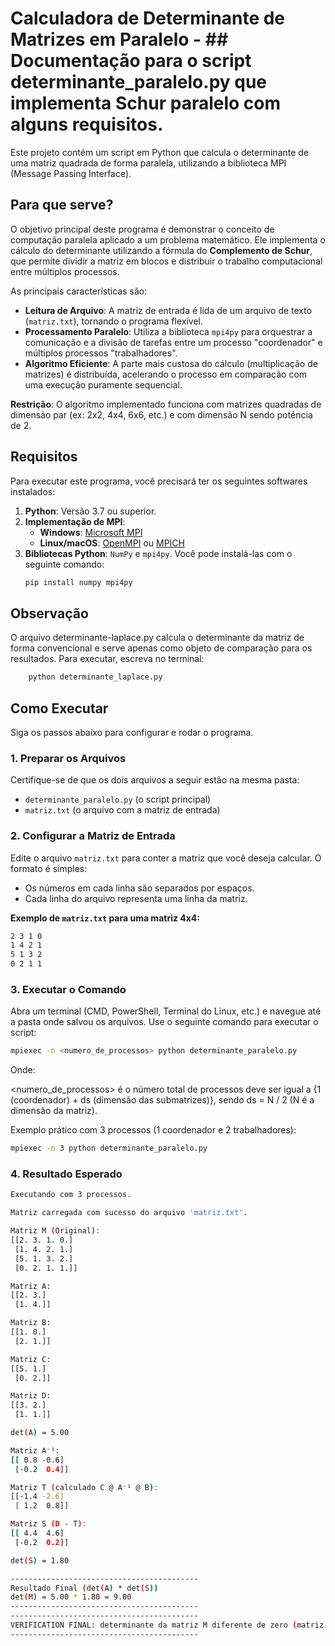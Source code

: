 # Calculadora de Determinante de Matrizes em Paralelo - ## Documentação para o script determinante_paralelo.py que implementa Schur paralelo com alguns requisitos.

Este projeto contém um script em Python que calcula o determinante de uma matriz quadrada de forma paralela, utilizando a biblioteca MPI (Message Passing Interface).

## Para que serve?

O objetivo principal deste programa é demonstrar o conceito de computação paralela aplicado a um problema matemático. Ele implementa o cálculo do determinante utilizando a fórmula do **Complemento de Schur**, que permite dividir a matriz em blocos e distribuir o trabalho computacional entre múltiplos processos.

As principais características são:
- **Leitura de Arquivo**: A matriz de entrada é lida de um arquivo de texto (`matriz.txt`), tornando o programa flexível.
- **Processamento Paralelo**: Utiliza a biblioteca `mpi4py` para orquestrar a comunicação e a divisão de tarefas entre um processo "coordenador" e múltiplos processos "trabalhadores".
- **Algoritmo Eficiente**: A parte mais custosa do cálculo (multiplicação de matrizes) é distribuída, acelerando o processo em comparação com uma execução puramente sequencial.

**Restrição**: O algoritmo implementado funciona com matrizes quadradas de dimensão par (ex: 2x2, 4x4, 6x6, etc.) e com dimensão N sendo potência de 2.

## Requisitos

Para executar este programa, você precisará ter os seguintes softwares instalados:

1.  **Python**: Versão 3.7 ou superior.
2.  **Implementação de MPI**:
    - **Windows**: [Microsoft MPI](https://learn.microsoft.com/en-us/message-passing-interface/microsoft-mpi)
    - **Linux/macOS**: [OpenMPI](https://www.open-mpi.org/) ou [MPICH](https://www.mpich.org/)
3.  **Bibliotecas Python**: `NumPy` e `mpi4py`. Você pode instalá-las com o seguinte comando:
    ```bash
    pip install numpy mpi4py
    ```
## Observação

O arquivo determinante-laplace.py calcula o determinante da matriz de forma convencional e serve apenas como objeto de comparação para os resultados. Para executar, escreva no terminal:
```bash
    python determinante_laplace.py
```
## Como Executar

Siga os passos abaixo para configurar e rodar o programa.

### 1. Preparar os Arquivos

Certifique-se de que os dois arquivos a seguir estão na mesma pasta:
- `determinante_paralelo.py` (o script principal)
- `matriz.txt` (o arquivo com a matriz de entrada)

### 2. Configurar a Matriz de Entrada

Edite o arquivo `matriz.txt` para conter a matriz que você deseja calcular. O formato é simples:
- Os números em cada linha são separados por espaços.
- Cada linha do arquivo representa uma linha da matriz.

**Exemplo de `matriz.txt` para uma matriz 4x4:**
```bash
2 3 1 0
1 4 2 1
5 1 3 2
0 2 1 1
```

### 3. Executar o Comando

Abra um terminal (CMD, PowerShell, Terminal do Linux, etc.) e navegue até a pasta onde salvou os arquivos. Use o seguinte comando para executar o script:

```bash
mpiexec -n <numero_de_processos> python determinante_paralelo.py
```
Onde:

<numero_de_processos> é o número total de processos deve ser igual a {1 (coordenador) + ds (dimensão das submatrizes)}, sendo ds = N / 2 (N é a dimensão da matriz).

Exemplo prático com 3 processos (1 coordenador e 2 trabalhadores):

```bash
mpiexec -n 3 python determinante_paralelo.py
```

### 4. Resultado Esperado

```bash
Executando com 3 processos.

Matriz carregada com sucesso do arquivo 'matriz.txt'.

Matriz M (Original):
[[2. 3. 1. 0.]
 [1. 4. 2. 1.]
 [5. 1. 3. 2.]
 [0. 2. 1. 1.]]

Matriz A:
[[2. 3.]
 [1. 4.]]

Matriz B:
[[1. 0.]
 [2. 1.]]

Matriz C:
[[5. 1.]
 [0. 2.]]

Matriz D:
[[3. 2.]
 [1. 1.]]

det(A) = 5.00

Matriz A⁻¹:
[[ 0.8 -0.6]
 [-0.2  0.4]]

Matriz T (calculado C @ A⁻¹ @ B):
[[-1.4 -2.6]
 [ 1.2  0.8]]

Matriz S (D - T):
[[ 4.4  4.6]
 [-0.2  0.2]]

det(S) = 1.80

------------------------------------------
Resultado Final (det(A) * det(S))
det(M) = 5.00 * 1.80 = 9.00
------------------------------------------
------------------------------------------
VERIFICATION FINAL: determinante da matriz M diferente de zero (matriz != singular).
------------------------------------------
```